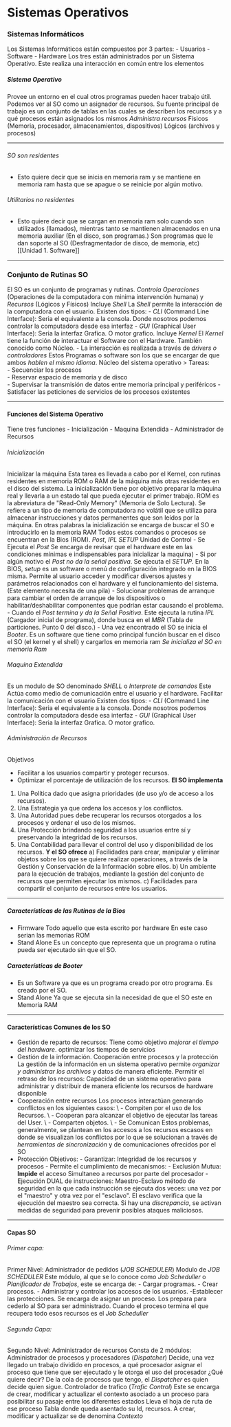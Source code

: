 # Sistemas Operativos 
### Sistemas Informáticos 
Los Sistemas Informáticos están compuestos por 3 partes:
	- Usuarios 
	- Software
	- Hardware 
Los tres están administrados por un Sistema Operativo. Este realiza una interacción en común entre los elementos  
##### Sistema Operativo
Provee un entorno en el cual otros programas pueden hacer trabajo útil. Podemos ver al SO como un asignador de recursos.
Su fuente principal de trabajo es un conjunto de tablas en las cuales se describen los recursos y a qué procesos están asignados los mismos
		_Administra recursos_
			Físicos (Memoria, procesador, almacenamientos, dispositivos)
			Lógicos (archivos y procesos)

____
###### SO son residentes 
- Esto quiere decir que se inicia en memoria ram y se mantiene en memoria ram hasta que se apague o se reinicie por algún motivo.
###### Utilitarios no residentes
- Esto quiere decir que se cargan en memoria ram solo cuando son utilizados (llamados), mientras tanto se mantienen almacenados en una memoria auxiliar (En el disco, son programas.) Son programas que le dan soporte al SO (Desfragmentador de disco, de memoria, etc)
[[Unidad 1. Software]]
---
### Conjunto de Rutinas SO 
El SO es un conjunto de programas y rutinas. 
	_Controla Operaciones_ (Operaciones de la computadora con minima intervención humana) y _Recursos_ (Lógicos y Físicos) 
	Incluye _Shell_
		La _Shell_ permite la interacción de la computadora con el usuario. Existen dos tipos: 
			- _CLI_ (Command Line Interface): Seria el equivalente a la consola. Donde nosotros podemos controlar la computadora desde esa interfaz 
			- _GUI_ (Graphical User Interface): Seria la interfaz Grafica. O motor grafico. 
	Incluye _Kernel_
		El _Kernel_ tiene la función de interactuar el Software con el Hardware. También conocido como Núcleo. 
			- La interacción es realizada a través de _drivers o controladores_
				Estos Programas o software son los que se encargar de que ambos _hablen el mismo idioma_.
				Núcleo del sistema operativo > Tareas:  
					- Secuenciar los procesos  
					- Reservar espacio de memoria y de disco  
					- Supervisar la transmisión de datos entre memoria principal y periféricos 
					- Satisfacer las peticiones de servicios de los procesos existentes
___
#### Funciones del Sistema Operativo 
Tiene tres funciones 
	- Inicialización 
	- Maquina Extendida
	- Administrador de Recursos 
###### Inicialización  
Inicializar la máquina
	Esta tarea es llevada a cabo por el Kernel, con rutinas residentes en memoria ROM o RAM de la máquina más otras residentes en el disco del sistema. La inicialización tiene por objetivo preparar la máquina real y llevarla a un estado tal que pueda ejecutar el primer trabajo.
	ROM es la abreviatura de "Read-Only Memory" (Memoria de Solo Lectura). Se refiere a un tipo de memoria de computadora no volátil que se utiliza para almacenar instrucciones y datos permanentes que son leídos por la máquina. 
En otras palabras la inicialización se encarga de buscar el SO e introducirlo en la memoria RAM
	Todos estos comandos o procesos se encuentran en la Bios (ROM). _Post_, _IPL_ _SETUP_ 
			Unidad de Control
				- Se Ejecuta el _Post_ Se encarga de revisar que el hardware este en las condiciones mínimas e indispensables para inicializar la maquina)
					- Si por algún motivo el _Post_ _no da la señal positiva_. Se ejecuta el _SETUP_. En la BIOS, _setup_ es un software o menú de configuración integrado en la BIOS misma. Permite al usuario acceder y modificar diversos ajustes y parámetros relacionados con el hardware y el funcionamiento del sistema. (Este elemento necesita de una pila)
						- Solucionar problemas de arranque para cambiar el orden de arranque de los dispositivos o habilitar/deshabilitar componentes que podrían estar causando el problema.
				- Cuando el _Post termina y da la Señal Positiva_. Este ejecuta la rutina _IPL_ (Cargador inicial de programa), donde busca en el _MBR_ (Tabla de particiones. Punto 0 del disco.) 
				- Una vez encontrado el SO se inicia el _Booter_. Es un software que tiene como principal función buscar en el disco el SO (el kernel y el shell) y cargarlos en memoria ram 
					 _Se inicializa el SO en memoria Ram_ 
###### Maquina Extendida
Es un modulo de SO denominado _SHELL_ o _Interprete de comandos_ 
	Este Actúa como medio de comunicación entre el usuario y el hardware.
	Facilitar la comunicación con el usuario
		Existen dos tipos: 
			- _CLI_ (Command Line Interface): Seria el equivalente a la consola. Donde nosotros podemos controlar la computadora desde esa interfaz 
			- _GUI_ (Graphical User Interface): Seria la interfaz Grafica. O motor grafico. 
###### Administración de Recursos 
Objetivos 
- Facilitar a los usuarios compartir y proteger recursos. 
- Optimizar el porcentaje de utilización de los recursos.
__El SO implementa__ 
1. Una Política dado que asigna prioridades (de uso y/o de acceso a los recursos).
2. Una Estrategia ya que ordena los accesos y los conflictos. 
3. Una Autoridad pues debe recuperar los recursos otorgados a los procesos y ordenar el uso de los mismos. 
4. Una Protección brindando seguridad a los usuarios entre sí y preservando la integridad de los recursos. 
5. Una Contabilidad para llevar el control del uso y disponibilidad de los recursos.
__Y el SO ofrece__
	a) Facilidades para crear, manipular y eliminar objetos sobre los que se quiere realizar operaciones, a través de la Gestión y Conservación de la Información sobre ellos. 
	b) Un ambiente para la ejecución de trabajos, mediante la gestión del conjunto de recursos que permiten ejecutar los mismos. 
	c) Facilidades para compartir el conjunto de recursos entre los usuarios.

---
##### Características de las Rutinas de la Bios 
- Firmware
	Todo aquello que esta escrito por hardware 
		En este caso serian las memorias ROM 
- Stand Alone 
	Es un concepto que representa que un programa o rutina pueda ser ejecutado sin que el SO. 
##### Características de Booter 
- Es un Software ya que es un programa creado por otro programa.
	Es creado por el SO.
- Stand Alone
	Ya que se ejecuta sin la necesidad de que el SO este en Memoria RAM 
----

#### Características Comunes de los SO
- Gestión de reparto de recursos:
	Tiene como objetivo _mejorar el tiempo del hardware_. optimizar los tiempos de servicios 
- Gestión de la información. Cooperación entre procesos y la protección  
	La gestión de la información en un sistema operativo permite _organizar y administrar los archivos_ y datos de manera eficiente.
		Permitir el retraso de los recursos: Capacidad de un sistema operativo para administrar y distribuir de manera eficiente los recursos de hardware disponible
- Cooperación entre recursos 
		Los procesos interactúan generando conflictos en los siguientes casos:
	\ - Compiten por el uso de los Recursos. 
	\ - Cooperan para alcanzar el objetivo de ejecutar las tareas del User.
	\ - Comparten objetos. 
	\ - Se Comunican 
	Estos problemas, generalmente, se plantean en los accesos a los recursos escasos en donde se visualizan los conflictos por lo que se solucionan a través de _herramientas de sincronización_ y de comunicaciones ofrecidos por el SO
- Protección
	Objetivos: 
		- Garantizar: Integridad de los recursos y procesos
		- Permite el cumplimiento de mecanismos:
			- Exclusión Mutua: __Impide__ el acceso Simultaneo a recursos por parte del procesador
			- Ejecución DUAL de instrucciones: Maestro-Esclavo método de seguridad en la que cada instrucción se ejecuta dos veces: una vez por el "maestro" y otra vez por el "esclavo". El esclavo verifica que la ejecución del maestro sea correcta. Si hay una _discrepancia_, se activan medidas de seguridad para prevenir posibles ataques maliciosos. 	
---
#### Capas SO 
###### Primer capa:
Primer Nivel: Administrador de pedidos (_JOB SCHEDULER_)
	Modulo de _JOB SCHEDULER_
	Este módulo, al que se lo conoce como _Job Scheduller_ o _Planificador de Trabajos_, este se encarga de:
		- Cargar programas.
		- Crear procesos.
		- Administrar y controlar los accesos de los usuarios.
		 -Establecer las protecciones.
	Se encarga de asignar un proceso. Los prepara para cederlo al SO para ser administrado. Cuando el proceso termina el que recupera todo esos recursos es el _Job Scheduller_ 
###### Segunda Capa: 
Segundo Nivel: Administrador de recursos 
	Consta de 2 módulos:
		 Administrador de procesos y procesadores (_Dispatcher_)
			Decide, una vez llegado un trabajo dividido en procesos, a qué procesador asignar el proceso que tiene que ser ejecutado y le otorga el uso del procesador
				¿Qué quiere decir?
					De la cola de procesos que tengo, el _Dispatcher_ es quien decide quien sigue.
		Controlador de trafico (_Trafic Control_)
			Este se encarga de crear, modificar y actualizar el contexto asociado a un proceso para posibilitar su pasaje entre los diferentes estados 
				Lleva el hoja de ruta de ese proceso 
				Tabla donde queda asentado su Id, recursos. 
					A crear, modificar y actualizar se de denomina _Contexto_